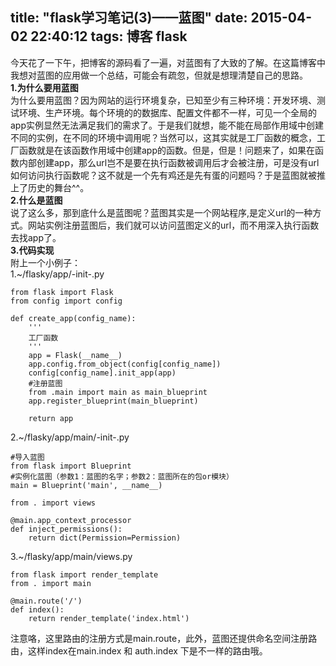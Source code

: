 title: "flask学习笔记(3)——蓝图"
date: 2015-04-02 22:40:12
tags: 博客 flask
---
今天花了一下午，把博客的源码看了一遍，对蓝图有了大致的了解。在这篇博客中我想对蓝图的应用做一个总结，可能会有疏忽，但就是想理清楚自己的思路。<br/>
<strong>1.为什么要用蓝图</strong><br/>
为什么要用蓝图？因为网站的运行环境复杂，已知至少有三种环境：开发环境、测试环境、生产环境。每个环境的的数据库、配置文件都不一样，可见一个全局的app实例显然无法满足我们的需求了。于是我们就想，能不能在局部作用域中创建不同的实例，在不同的环境中调用呢？当然可以，这其实就是工厂函数的概念，工厂函数就是在该函数作用域中创建app的函数。但是，但是！问题来了，如果在函数内部创建app，那么url岂不是要在执行函数被调用后才会被注册，可是没有url如何访问执行函数呢？这不就是一个先有鸡还是先有蛋的问题吗？于是蓝图就被推上了历史的舞台^^。<br/>
<strong>2.什么是蓝图</strong><br/>
说了这么多，那到底什么是蓝图呢？蓝图其实是一个网站程序,是定义url的一种方式。网站实例注册蓝图后，我们就可以访问蓝图定义的url，而不用深入执行函数去找app了。<br/>
<strong>3.代码实现</strong><br/>
附上一个小例子：<br/>
1.~/flasky/app/-init-.py<br/>
	
	from flask import Flask
	from config import config
	
	def create_app(config_name):
		'''
		工厂函数
		'''
		app = Flask(__name__)
		app.config.from_object(config[config_name])                                    
    	config[config_name].init_app(app) 
		#注册蓝图
		from .main import main as main_blueprint                                        
    	app.register_blueprint(main_blueprint)
	
		return app

2.~/flasky/app/main/-init-.py<br/>

	#导入蓝图
	from flask import Blueprint
	#实例化蓝图（参数1：蓝图的名字；参数2：蓝图所在的包or模块）
	main = Blueprint('main', __name__)

	from . import views

	@main.app_context_processor
	def inject_permissions():
    	return dict(Permission=Permission)
3.~/flasky/app/main/views.py
	
	from flask import render_template
	from . import main

	@main.route('/')
	def index():
	    return render_template('index.html')

注意咯，这里路由的注册方式是main.route，此外，蓝图还提供命名空间注册路由，这样index在main.index 和 auth.index 下是不一样的路由哦。
